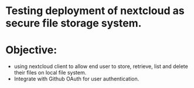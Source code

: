 # Testing deployment of nextcloud as secure file storage system.
# Objective:
- using nextcloud client to allow end user to store, retrieve, list and delete their files on local file system.
- Integrate with Github OAuth for user authentication.

